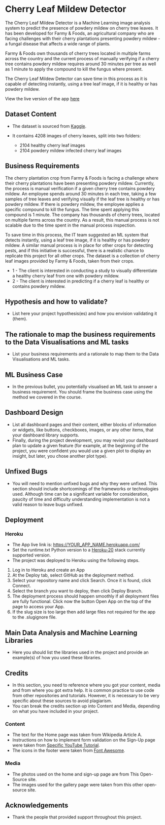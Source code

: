 # Cherry Leaf Mildew Detector

The Cherry Leaf Mildew Detector is a Machine Learning image analysis system to predict the presence of
powdery mildew on cherry tree leaves. It has been developed for Farmy & Foods, an agricultural company who are facing challenges with their cherry plantations presenting powdery mildew - a fungal disease that affects a wide range of plants.

Farmy & Foods own thousands of cherry trees located in multiple farms across the country and the current process of manually verifying if a cherry tree contains powdery mildew requires around 30 minutes per tree as well as 1 minute to apply the compound to kill the fungus where present.

The Cherry Leaf Mildew Detector can save time in this process as it is capable of detecting instantly, using a tree leaf image, if it is healthy or has powdery mildew.

View the live version of the app [here](https://YOUR_APP_NAME.herokuapp.com/)

## Dataset Content

- The dataset is sourced from [Kaggle](https://www.kaggle.com/codeinstitute/cherry-leaves).

- It contains 4208 images of cherry leaves, split into two folders:
  - 2104 healthy cherry leaf images
  - 2104 powdery mildew infected cherry leaf images

## Business Requirements

The cherry plantation crop from Farmy & Foods is facing a challenge where their cherry plantations have been presenting powdery mildew. Currently, the process is manual verification if a given cherry tree contains powdery mildew. An employee spends around 30 minutes in each tree, taking a few samples of tree leaves and verifying visually if the leaf tree is healthy or has powdery mildew. If there is powdery mildew, the employee applies a specific compound to kill the fungus. The time spent applying this compound is 1 minute. The company has thousands of cherry trees, located on multiple farms across the country. As a result, this manual process is not scalable due to the time spent in the manual process inspection.

To save time in this process, the IT team suggested an ML system that detects instantly, using a leaf tree image, if it is healthy or has powdery mildew. A similar manual process is in place for other crops for detecting pests, and if this initiative is successful, there is a realistic chance to replicate this project for all other crops. The dataset is a collection of cherry leaf images provided by Farmy & Foods, taken from their crops.

- 1 - The client is interested in conducting a study to visually differentiate a healthy cherry leaf from one with powdery mildew.
- 2 - The client is interested in predicting if a cherry leaf is healthy or contains powdery mildew.

## Hypothesis and how to validate?

- List here your project hypothesis(es) and how you envision validating it (them).

## The rationale to map the business requirements to the Data Visualisations and ML tasks

- List your business requirements and a rationale to map them to the Data Visualisations and ML tasks.

## ML Business Case

- In the previous bullet, you potentially visualised an ML task to answer a business requirement. You should frame the business case using the method we covered in the course.

## Dashboard Design

- List all dashboard pages and their content, either blocks of information or widgets, like buttons, checkboxes, images, or any other items, that your dashboard library supports.
- Finally, during the project development, you may revisit your dashboard plan to update a given feature (for example, at the beginning of the project, you were confident you would use a given plot to display an insight, but later, you chose another plot type).

## Unfixed Bugs

- You will need to mention unfixed bugs and why they were unfixed. This section should include shortcomings of the frameworks or technologies used. Although time can be a significant variable for consideration, paucity of time and difficulty understanding implementation is not a valid reason to leave bugs unfixed.

## Deployment

### Heroku

- The App live link is: https://YOUR_APP_NAME.herokuapp.com/
- Set the runtime.txt Python version to a [Heroku-20](https://devcenter.heroku.com/articles/python-support#supported-runtimes) stack currently supported version.
- The project was deployed to Heroku using the following steps.

1. Log in to Heroku and create an App
2. At the Deploy tab, select GitHub as the deployment method.
3. Select your repository name and click Search. Once it is found, click Connect.
4. Select the branch you want to deploy, then click Deploy Branch.
5. The deployment process should happen smoothly if all deployment files are fully functional. Click now the button Open App on the top of the page to access your App.
6. If the slug size is too large then add large files not required for the app to the .slugignore file.

## Main Data Analysis and Machine Learning Libraries

- Here you should list the libraries used in the project and provide an example(s) of how you used these libraries.

## Credits

- In this section, you need to reference where you got your content, media and from where you got extra help. It is common practice to use code from other repositories and tutorials. However, it is necessary to be very specific about these sources to avoid plagiarism.
- You can break the credits section up into Content and Media, depending on what you have included in your project.

### Content

- The text for the Home page was taken from Wikipedia Article A.
- Instructions on how to implement form validation on the Sign-Up page were taken from [Specific YouTube Tutorial](https://www.youtube.com/).
- The icons in the footer were taken from [Font Awesome](https://fontawesome.com/).

### Media

- The photos used on the home and sign-up page are from This Open-Source site.
- The images used for the gallery page were taken from this other open-source site.

## Acknowledgements

- Thank the people that provided support throughout this project.
